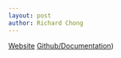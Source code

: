 ```yaml
---
layout: post
author: Richard Chong
---
```


[Website](https://josephwong123.github.io/CS190Final/)
[Github/Documentation](https://github.com/JosephWong123/CS190Final))
